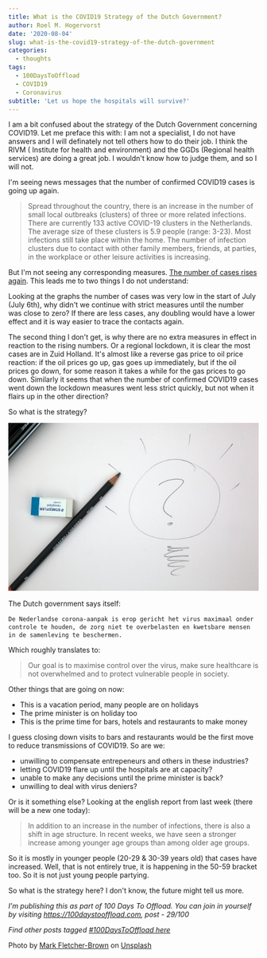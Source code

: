 ```yaml
---
title: What is the COVID19 Strategy of the Dutch Government?
author: Roel M. Hogervorst
date: '2020-08-04'
slug: what-is-the-covid19-strategy-of-the-dutch-government
categories:
  - thoughts
tags:
  - 100DaysToOffload
  - COVID19
  - Coronavirus
subtitle: 'Let us hope the hospitals will survive?'
---
```


I am a bit confused about the strategy of the Dutch Government concerning
COVID19. Let me preface this with: I am not a specialist, I do not have answers
and I will definately not tell others how to do their job. I think the RIVM (
Institute for health and environment) and the GGDs (Regional health services)
are doing a great job. I wouldn't know how to judge them, and so I will not. 

I'm seeing news messages that the number of confirmed COVID19 cases is going up
again. 

> Spread throughout the country, there is an increase in the number of small local outbreaks (clusters) of three or more related infections. There are currently 133 active COVID-19 clusters in the Netherlands. The average size of these clusters is 5.9 people (range: 3-23). Most infections still take place within the home. The number of infection clusters due to contact with other family members, friends, at parties, in the workplace or other leisure activities is increasing.

But I'm not seeing any corresponding measures. [The number of cases rises again](https://www.rivm.nl/node/160411 "english version"). This leads me
to two things I do not understand:

Looking at the graphs the number of cases was very low in the start of July (July 6th), why
didn't we continue with strict measures until the number was close to zero?
If there are less cases, any doubling would have a lower effect and it is way
easier to trace the contacts again. 

The second thing I don't get, is why there are no extra measures in effect in
reaction to the rising numbers. Or a regional lockdown, it is clear the most
cases are in Zuid Holland. It's almost like a reverse gas price to oil price 
reaction: if the oil prices go up, gas goes up immediately, but if the oil prices
go down, for some reason it takes a while for the gas prices to go down. 
Similarly it seems that when the number of confirmed COVID19 cases went down
the lockdown measures went less strict quickly, but not when it flairs up in 
the other direction?

So what is the strategy?

![image of question mark on paper](mark-fletcher-strategy.jpg)

The Dutch government says itself:

```
De Nederlandse corona-aanpak is erop gericht het virus maximaal onder controle te houden, de zorg niet te overbelasten en kwetsbare mensen in de samenleving te beschermen.
```
Which roughly translates to:

> Our goal is to maximise control over the virus, make sure healthcare is not 
overwhelmed and to protect vulnerable people in society. 

Other things that are going on now:

- This is a vacation period, many people are on holidays
- The prime minister is on holiday too
- This is the prime time for bars, hotels and restaurants to make money

I guess closing down visits to bars and restaurants would be the first move
to reduce transmissions of COVID19. So are we:

- unwilling to compensate entrepeneurs and others in these industries?
- letting COVID19 flare up until the hospitals are at capacity?
- unable to make any decisions until the prime minister is back?
- unwilling to deal with virus deniers?

Or is it something else?
Looking at the english report from last week (there will be a new one today):

> In addition to an increase in the number of infections, there is also a shift in age structure. In recent weeks, we have seen a stronger increase among younger age groups than among older age groups. 

So it is mostly in younger people (20-29 & 30-39 years old) that cases have increased. Well, that is not entirely true, it is happening in the 50-59 
bracket too. So it is not just young people partying. 

So what is the strategy here? I don't know, the future might tell us more. 


*I’m publishing this as part of 100 Days To Offload. You can join in yourself by visiting https://100daystooffload.com, post - 29/100*

*Find other posts tagged  [#100DaysToOffload here](https://notes.rmhogervorst.nl/tags/100DaysToOffload/)*

<span>Photo by <a href="https://unsplash.com/@boab?utm_source=unsplash&amp;utm_medium=referral&amp;utm_content=creditCopyText">Mark Fletcher-Brown</a> on <a href="https://unsplash.com/s/photos/strategy?utm_source=unsplash&amp;utm_medium=referral&amp;utm_content=creditCopyText">Unsplash</a></span>
